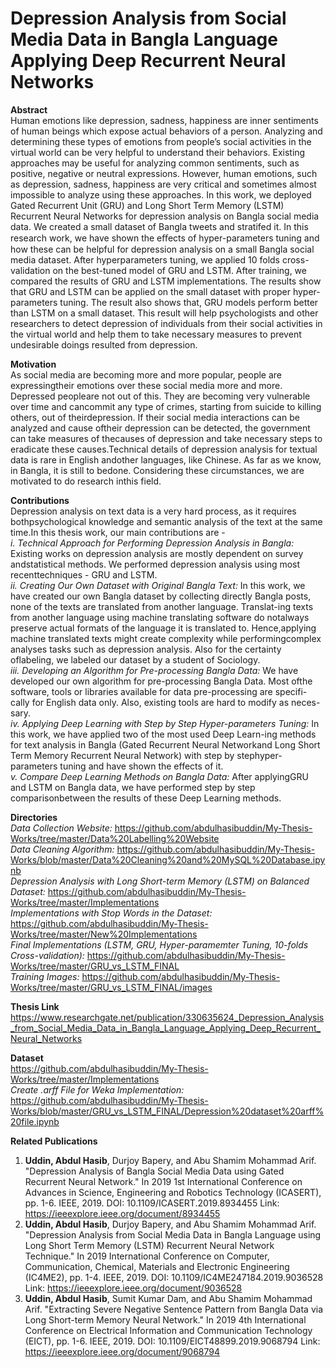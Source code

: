 # Depression Analysis from Social Media Data in Bangla Language Applying Deep Recurrent Neural Networks
**Abstract**  
Human emotions like depression, sadness, happiness are inner sentiments of human beings which expose actual behaviors of a person. Analyzing and determining these types of emotions from people’s social activities in the virtual world can be very helpful to understand their behaviors. Existing approaches may be useful for analyzing common sentiments, such as positive, negative or neutral expressions. However, human emotions, such as depression, sadness, happiness are very critical and sometimes almost impossible to analyze using these approaches. In this work, we deployed Gated Recurrent Unit (GRU) and Long Short Term Memory (LSTM) Recurrent Neural Networks for depression analysis on Bangla social media data. We created a small dataset of Bangla tweets and stratifed it. In this research work, we have shown the eﬀects of hyper-parameters tuning and how these can be helpful for depression analysis on a small Bangla social media dataset. After hyperparameters tuning, we applied 10 folds cross-validation on the best-tuned model of GRU and LSTM. After training, we compared the results of GRU and LSTM implementations. The results show that GRU and LSTM can be applied on the small dataset with proper hyper-parameters tuning. The result also shows that, GRU models perform better than LSTM on a small dataset. This result will help psychologists and other researchers to detect depression of individuals from their social activities in the virtual world and help them to take necessary measures to prevent undesirable doings resulted from depression.


**Motivation**  
As social media are becoming more and more popular, people are expressingtheir emotions over these social media more and more. Depressed peopleare not out of this. They are becoming very vulnerable over time and cancommit any type of crimes, starting from suicide to killing others, out of theirdepression. If their social media interactions can be analyzed and cause oftheir depression can be detected, the government can take measures of thecauses of depression and take necessary steps to eradicate these causes.Technical details of depression analysis for textual data is rare in English andother languages, like Chinese. As far as we know, in Bangla, it is still to bedone. Considering these circumstances, we are motivated to do research inthis field. 


**Contributions**  
Depression analysis on text data is a very hard process, as it requires bothpsychological knowledge and semantic analysis of the text at the same time.In this thesis work, our main contributions are -  
*i. Technical Approach for Performing Depression Analysis in Bangla:* Existing works on depression analysis are mostly dependent on survey andstatistical methods. We performed depression analysis using most recenttechniques - GRU and LSTM.  
*ii. Creating Our Own Dataset with Original Bangla Text:* In this work, we have created our own Bangla dataset by collecting directly Bangla posts, none of the texts are translated from another language. Translat-ing texts from another language using machine translating software do notalways preserve actual formats of the language it is translated to. Hence,applying machine translated texts might create complexity while performingcomplex analyses tasks such as depression analysis. Also for the certainty oflabeling, we labeled our dataset by a student of Sociology.  
*iii. Developing an Algorithm for Pre-processing Bangla Data:* We have developed our own algorithm for pre-processing Bangla Data. Most ofthe software, tools or libraries available for data pre-processing are specifi-cally for English data only. Also, existing tools are hard to modify as neces-sary.  
*iv. Applying Deep Learning with Step by Step Hyper-parameters Tuning:* In this work, we have applied two of the most used Deep Learn-ing methods for text analysis in Bangla (Gated Recurrent Neural Networkand Long Short Term Memory Recurrent Neural Network) with step by stephyper-parameters tuning and have shown the effects of it.  
*v. Compare Deep Learning Methods on Bangla Data:* After applyingGRU and LSTM on Bangla data, we have performed step by step comparisonbetween the results of these Deep Learning methods.  


**Directories**  
*Data Collection Website:* https://github.com/abdulhasibuddin/My-Thesis-Works/tree/master/Data%20Labelling%20Website  
*Data Cleaning Algorithm:* https://github.com/abdulhasibuddin/My-Thesis-Works/blob/master/Data%20Cleaning%20and%20MySQL%20Database.ipynb  
*Depression Analysis with Long Short-term Memory (LSTM) on Balanced Dataset:* https://github.com/abdulhasibuddin/My-Thesis-Works/tree/master/Implementations  
*Implementations with Stop Words in the Dataset:* https://github.com/abdulhasibuddin/My-Thesis-Works/tree/master/New%20Implementations  
*Final Implementations (LSTM, GRU, Hyper-paramemter Tuning, 10-folds Cross-validation):* https://github.com/abdulhasibuddin/My-Thesis-Works/tree/master/GRU_vs_LSTM_FINAL  
*Training Images:* https://github.com/abdulhasibuddin/My-Thesis-Works/tree/master/GRU_vs_LSTM_FINAL/images  


**Thesis Link**
https://www.researchgate.net/publication/330635624_Depression_Analysis_from_Social_Media_Data_in_Bangla_Language_Applying_Deep_Recurrent_Neural_Networks  


**Dataset**  
https://github.com/abdulhasibuddin/My-Thesis-Works/tree/master/Implementations  
*Create .arff File for Weka Implementation:* https://github.com/abdulhasibuddin/My-Thesis-Works/blob/master/GRU_vs_LSTM_FINAL/Depression%20dataset%20arff%20file.ipynb  


**Related Publications**  
1. **Uddin, Abdul Hasib**, Durjoy Bapery, and Abu Shamim Mohammad Arif. "Depression Analysis of Bangla Social Media Data using Gated Recurrent Neural Network." In 2019 1st International Conference on Advances in Science, Engineering and Robotics Technology (ICASERT), pp. 1-6. IEEE, 2019. DOI: 10.1109/ICASERT.2019.8934455  Link: https://ieeexplore.ieee.org/document/8934455  
2. **Uddin, Abdul Hasib**, Durjoy Bapery, and Abu Shamim Mohammad Arif. "Depression Analysis from Social Media Data in Bangla Language using Long Short Term Memory (LSTM) Recurrent Neural Network Technique." In 2019 International Conference on Computer, Communication, Chemical, Materials and Electronic Engineering (IC4ME2), pp. 1-4. IEEE, 2019. DOI: 10.1109/IC4ME247184.2019.9036528  Link: https://ieeexplore.ieee.org/document/9036528  
3. **Uddin, Abdul Hasib**, Sumit Kumar Dam, and Abu Shamim Mohammad Arif. "Extracting Severe Negative Sentence Pattern from Bangla Data via Long Short-term Memory Neural Network." In 2019 4th International Conference on Electrical Information and Communication Technology (EICT), pp. 1-6. IEEE, 2019. DOI: 10.1109/EICT48899.2019.9068794  Link: https://ieeexplore.ieee.org/document/9068794  

